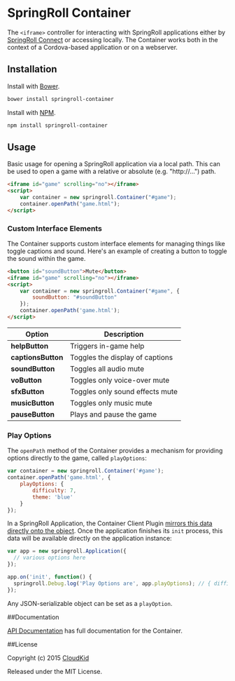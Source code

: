 # SpringRoll Container

The `<iframe>` controller for interacting with SpringRoll applications either by [SpringRoll Connect](https://github.com/SpringRoll/SpringRollConnect) or accessing locally. The Container works both in the context of a Cordova-based application or on a webserver.

## Installation

Install with [Bower](http://bower.io/).

```bash
bower install springroll-container
```

Install with [NPM](https://www.npmjs.com/).

```bash
npm install springroll-container
```

## Usage 

Basic usage for opening a SpringRoll application via a local path. This can be used to open a game with a relative or absolute (e.g. "http://...") path.

```html
<iframe id="game" scrolling="no"></iframe>
<script>
    var container = new springroll.Container("#game");
    container.openPath("game.html");
</script>
```

### Custom Interface Elements

The Container supports custom interface elements for managing things like toggle captions and sound. Here's an example of creating a button to toggle the sound within the game.

```html
<button id="soundButton">Mute</button>
<iframe id="game" scrolling="no"></iframe>
<script>
	var container = new springroll.Container("#game", {
	    soundButton: "#soundButton"
	});
	container.openPath('game.html');
</script>
```

| Option | Description |
|---|---|
| **helpButton** | Triggers in-game help |
| **captionsButton** | Toggles the display of captions |
| **soundButton** | Toggles all audio mute |
| **voButton** | Toggles only voice-over mute |
| **sfxButton** | Toggles only sound effects mute|
| **musicButton** | Toggles only music mute |
| **pauseButton** | Plays and pause the game |

### Play Options
The `openPath` method of the Container provides a mechanism for providing options directly to the game, called
`playOptions`:

```javascript
var container = new springroll.Container('#game');
container.openPath('game.html', {
    playOptions: {
        difficulty: 7,
        theme: 'blue'
    }
});
```

In a SpringRoll Application, the Container Client Plugin [mirrors this data directly onto the object](https://github.com/SpringRoll/SpringRoll/blob/master/src/container-client/ContainerClientPlugin.js#L316).
Once the application finishes its `init` process, this data will be available directly on the application instance:

```javascript
var app = new springroll.Application({
  // various options here
});

app.on('init', function() {
  springroll.Debug.log('Play Options are', app.playOptions); // { difficulty: 7, theme: 'blue' }
});
```

Any JSON-serializable object can be set as a `playOption`.

##Documentation

[API Documentation](http://springroll.github.io/SpringRollContainer/) has full documentation for the Container.

##License

Copyright (c) 2015 [CloudKid](http://github.com/cloudkidstudio)

Released under the MIT License.
